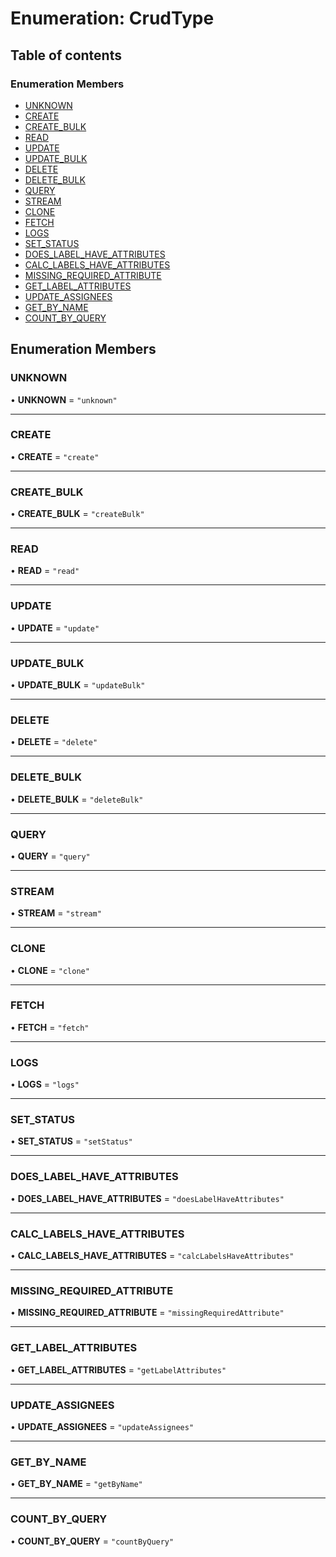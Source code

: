 # Enumeration: CrudType

## Table of contents

### Enumeration Members

- [UNKNOWN](CrudType.md#unknown)
- [CREATE](CrudType.md#create)
- [CREATE\_BULK](CrudType.md#create_bulk)
- [READ](CrudType.md#read)
- [UPDATE](CrudType.md#update)
- [UPDATE\_BULK](CrudType.md#update_bulk)
- [DELETE](CrudType.md#delete)
- [DELETE\_BULK](CrudType.md#delete_bulk)
- [QUERY](CrudType.md#query)
- [STREAM](CrudType.md#stream)
- [CLONE](CrudType.md#clone)
- [FETCH](CrudType.md#fetch)
- [LOGS](CrudType.md#logs)
- [SET\_STATUS](CrudType.md#set_status)
- [DOES\_LABEL\_HAVE\_ATTRIBUTES](CrudType.md#does_label_have_attributes)
- [CALC\_LABELS\_HAVE\_ATTRIBUTES](CrudType.md#calc_labels_have_attributes)
- [MISSING\_REQUIRED\_ATTRIBUTE](CrudType.md#missing_required_attribute)
- [GET\_LABEL\_ATTRIBUTES](CrudType.md#get_label_attributes)
- [UPDATE\_ASSIGNEES](CrudType.md#update_assignees)
- [GET\_BY\_NAME](CrudType.md#get_by_name)
- [COUNT\_BY\_QUERY](CrudType.md#count_by_query)

## Enumeration Members

### UNKNOWN

• **UNKNOWN** = ``"unknown"``

___

### CREATE

• **CREATE** = ``"create"``

___

### CREATE\_BULK

• **CREATE\_BULK** = ``"createBulk"``

___

### READ

• **READ** = ``"read"``

___

### UPDATE

• **UPDATE** = ``"update"``

___

### UPDATE\_BULK

• **UPDATE\_BULK** = ``"updateBulk"``

___

### DELETE

• **DELETE** = ``"delete"``

___

### DELETE\_BULK

• **DELETE\_BULK** = ``"deleteBulk"``

___

### QUERY

• **QUERY** = ``"query"``

___

### STREAM

• **STREAM** = ``"stream"``

___

### CLONE

• **CLONE** = ``"clone"``

___

### FETCH

• **FETCH** = ``"fetch"``

___

### LOGS

• **LOGS** = ``"logs"``

___

### SET\_STATUS

• **SET\_STATUS** = ``"setStatus"``

___

### DOES\_LABEL\_HAVE\_ATTRIBUTES

• **DOES\_LABEL\_HAVE\_ATTRIBUTES** = ``"doesLabelHaveAttributes"``

___

### CALC\_LABELS\_HAVE\_ATTRIBUTES

• **CALC\_LABELS\_HAVE\_ATTRIBUTES** = ``"calcLabelsHaveAttributes"``

___

### MISSING\_REQUIRED\_ATTRIBUTE

• **MISSING\_REQUIRED\_ATTRIBUTE** = ``"missingRequiredAttribute"``

___

### GET\_LABEL\_ATTRIBUTES

• **GET\_LABEL\_ATTRIBUTES** = ``"getLabelAttributes"``

___

### UPDATE\_ASSIGNEES

• **UPDATE\_ASSIGNEES** = ``"updateAssignees"``

___

### GET\_BY\_NAME

• **GET\_BY\_NAME** = ``"getByName"``

___

### COUNT\_BY\_QUERY

• **COUNT\_BY\_QUERY** = ``"countByQuery"``
